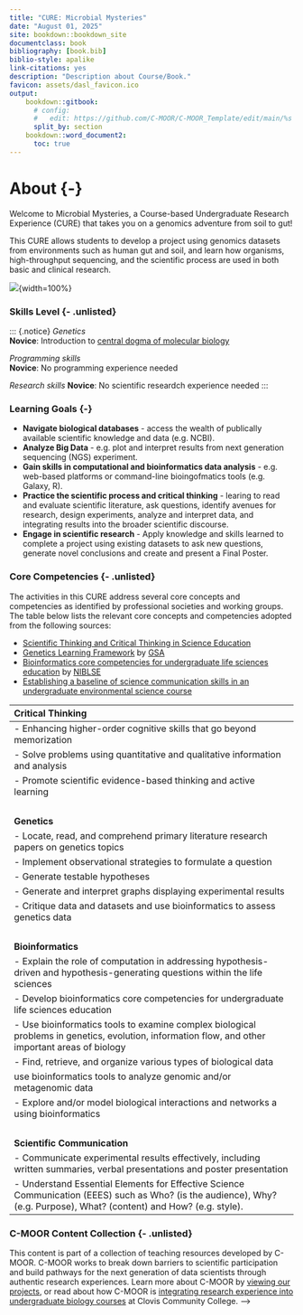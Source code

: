 ```yaml
---
title: "CURE: Microbial Mysteries"
date: "August 01, 2025"
site: bookdown::bookdown_site
documentclass: book
bibliography: [book.bib]
biblio-style: apalike
link-citations: yes
description: "Description about Course/Book."
favicon: assets/dasl_favicon.ico
output:
    bookdown::gitbook:
      # config:
      #   edit: https://github.com/C-MOOR/C-MOOR_Template/edit/main/%s
      split_by: section
    bookdown::word_document2:
      toc: true
---
```


# About {-}

Welcome to Microbial Mysteries, a Course-based Undergraduate Research Experience (CURE) that takes you on a genomics adventure from soil to gut!

This CURE allows students to develop a project using genomics datasets from environments such as human gut and soil, and learn how organisms, high-throughput sequencing, and the scientific process are used in both basic and clinical research.


![](index_files/figure-docx//1hYKF7Ss3vJ8rrUIH7ByNh1BUlRa2fhsJhq8MXzEowCc_g344ad28629a_0_0.png){width=100%}

### Skills Level {- .unlisted}

::: {.notice}
_Genetics_  
**Novice**: Introduction to [central dogma of molecular biology](https://openstax.org/books/biology-2e/pages/15-1-the-genetic-code)

_Programming skills_  
**Novice**: No programming experience needed

_Research skills_ 
**Novice**: No scientific researdch experience needed
:::


### Learning Goals {-}

- **Navigate biological databases** - access the wealth of publically available scientific knowledge and data (e.g. NCBI).
- **Analyze Big Data** - e.g. plot and interpret results from next generation sequencing (NGS) experiment.
- **Gain skills in computational and bioinformatics data analysis** - e.g. web-based platforms or command-line bioingofmatics tools (e.g. Galaxy, R).
- **Practice the scientific process and critical thinking** -  learing to read and evaluate scientific literature, ask questions, identify avenues for research, design experiments, analyze and interpret data, and integrating results into the broader scientific discourse.
- **Engage in scientific research** - Apply knowledge and skills learned to complete a project using existing datasets to ask new questions, generate novel conclusions and create and present a Final Poster.

### Core Competencies {- .unlisted}

The activities in this CURE address several core concepts and competencies as identified by professional societies and working groups.  The table below lists the relevant core concepts and competencies adopted from the following sources:

  - [Scientific Thinking and Critical Thinking in Science Education](https://doi.org/10.1007/s11191-023-00460-5)
  - [Genetics Learning Framework](https://genetics-gsa.org/education/genetics-learning-framework/) by [GSA](https://genetics-gsa.org/)
  - [Bioinformatics core competencies for undergraduate life sciences education](https://doi.org/10.1371/journal.pone.0196878) by [NIBLSE](https://qubeshub.org/community/groups/niblse)
- [Establishing a baseline of science communication skills in an undergraduate environmental science course](https://stemeducationjournal.springeropen.com/articles/10.1186/s40594-021-00304-0)


|**Critical Thinking**|
| :--|
| - Enhancing higher-order cognitive skills that go beyond memorization|
| - Solve problems using quantitative and qualitative information and analysis|
| - Promote scientific evidence-based thinking and active learning|
|<br>| 
|**Genetics**|
| - Locate, read, and comprehend primary literature research papers on genetics topics|
| - Implement observational strategies to formulate a question|
| - Generate testable hypotheses|
| - Generate and interpret graphs displaying experimental results|
| - Critique data and datasets and use bioinformatics to assess genetics data|
| <br>|
|**Bioinformatics**|
| - Explain the role of computation in addressing hypothesis-driven and hypothesis-generating questions within the life sciences|
| - Develop bioinformatics core competencies for undergraduate life sciences education| 
| - Use bioinformatics tools to examine complex biological problems in genetics, evolution, information flow, and other important areas of biology|
| - Find, retrieve, and organize various types of biological data |
| use bioinformatics tools to analyze genomic and/or metagenomic data | 
| - Explore and/or model biological interactions and networks a using bioinformatics|
| <br>|
|**Scientific Communication**|
| - Communicate experimental results effectively, including written summaries, verbal presentations and poster presentation|
| - Understand Essential Elements for Effective Science Communication (EEES) such as Who? (is the audience), Why? (e.g. Purpose), What? (content) and How? (e.g. style).


### C-MOOR Content Collection {- .unlisted}


This content is part of a collection of teaching resources developed by C-MOOR.  C-MOOR works to break down barriers to scientific participation and build pathways for the next generation of data scientists through authentic research experiences.  Learn more about C-MOOR by [viewing our projects](https://github.com/c-moor), or read about how C-MOOR is [integrating research experience into undergraduate biology courses](https://www.cloviscollege.edu/alumni-and-community/c-moor/c-moor.html) at Clovis Community College.
-->


